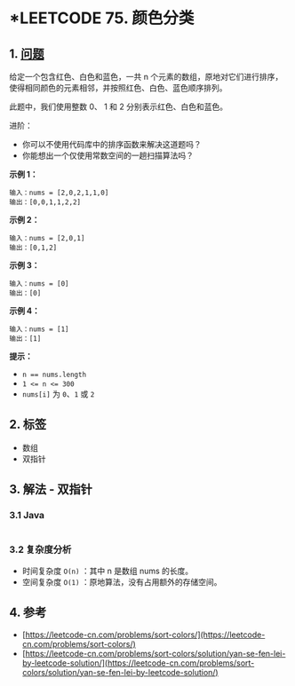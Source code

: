 # \*LEETCODE 75. 颜色分类

## 1. [问题](https://leetcode-cn.com/problems/sort-colors/)

给定一个包含红色、白色和蓝色，一共 n 个元素的数组，原地对它们进行排序，使得相同颜色的元素相邻，并按照红色、白色、蓝色顺序排列。

此题中，我们使用整数 0、 1 和 2 分别表示红色、白色和蓝色。

进阶：

* 你可以不使用代码库中的排序函数来解决这道题吗？ 
* 你能想出一个仅使用常数空间的一趟扫描算法吗？

**示例 1：**

```text
输入：nums = [2,0,2,1,1,0]
输出：[0,0,1,1,2,2]
```

**示例 2：**

```text
输入：nums = [2,0,1]
输出：[0,1,2]
```

**示例 3：**

```text
输入：nums = [0]
输出：[0]
```

**示例 4：**

```text
输入：nums = [1]
输出：[1]
```

**提示：**

* `n == nums.length`
* `1 <= n <= 300`
* `nums[i]` 为 `0`、`1` 或 `2`

## 2. 标签

* 数组
* 双指针

## 3. 解法 - 双指针

### 3.1 Java

```java

```

### 3.2 复杂度分析

* 时间复杂度 `O(n)` ：其中 n 是数组 nums 的长度。
* 空间复杂度 `O(1)` ：原地算法，没有占用额外的存储空间。

## 4. 参考

* [https://leetcode-cn.com/problems/sort-colors/](https://leetcode-cn.com/problems/sort-colors/)
* [https://leetcode-cn.com/problems/sort-colors/solution/yan-se-fen-lei-by-leetcode-solution/](https://leetcode-cn.com/problems/sort-colors/solution/yan-se-fen-lei-by-leetcode-solution/)

